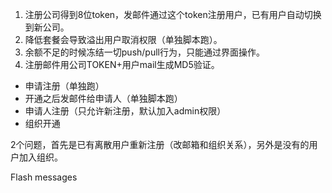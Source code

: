1. 注册公司得到8位token，发邮件通过这个token注册用户，已有用户自动切换到新公司。
2. 降低套餐会导致溢出用户取消权限（单独脚本跑）。
3. 余额不足的时候冻结一切push/pull行为，只能通过界面操作。
4. 注册邮件用公司TOKEN+用户mail生成MD5验证。

* 申请注册（单独跑）
* 开通之后发邮件给申请人（单独脚本跑）
* 申请人注册（只允许新注册，默认加入admin权限）
* 组织开通

2个问题，首先是已有离散用户重新注册（改邮箱和组织关系），另外是没有的用户加入组织。

Flash messages
